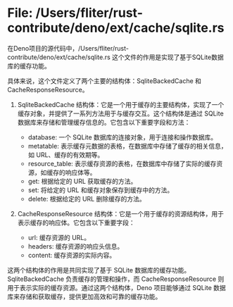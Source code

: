 # File: /Users/fliter/rust-contribute/deno/ext/cache/sqlite.rs

在Deno项目的源代码中，/Users/fliter/rust-contribute/deno/ext/cache/sqlite.rs 这个文件的作用是实现了基于SQLite数据库的缓存功能。

具体来说，这个文件定义了两个主要的结构体：SqliteBackedCache 和 CacheResponseResource。

1. SqliteBackedCache 结构体：它是一个用于缓存的主要结构体，实现了一个缓存对象，并提供了一系列方法用于与缓存交互。这个结构体是通过 SQLite 数据库来存储和管理缓存信息的。它包含以下重要字段和方法：
   - database: 一个 SQLite 数据库的连接对象，用于连接和操作数据库。
   - metatable: 表示缓存元数据的表格，在数据库中存储了缓存的相关信息，如 URL、缓存的有效期等。
   - resource_table: 表示缓存资源的表格，在数据库中存储了实际的缓存资源，如缓存的响应体等。
   - get: 根据给定的 URL 获取缓存的方法。
   - set: 将给定的 URL 和缓存对象保存到缓存中的方法。
   - delete: 根据给定的 URL 删除缓存的方法。

2. CacheResponseResource 结构体：它是一个用于缓存的资源结构体，用于表示缓存的响应体。它包含以下重要字段：
   - url: 缓存资源的 URL。
   - headers: 缓存资源的响应头信息。
   - content: 缓存资源的实际内容。

这两个结构体的作用是共同实现了基于 SQLite 数据库的缓存功能。SqliteBackedCache 负责缓存的管理和操作，而 CacheResponseResource 则用于表示实际的缓存资源。通过这两个结构体，Deno 项目能够通过 SQLite 数据库来存储和获取缓存，提供更加高效和可靠的缓存功能。

